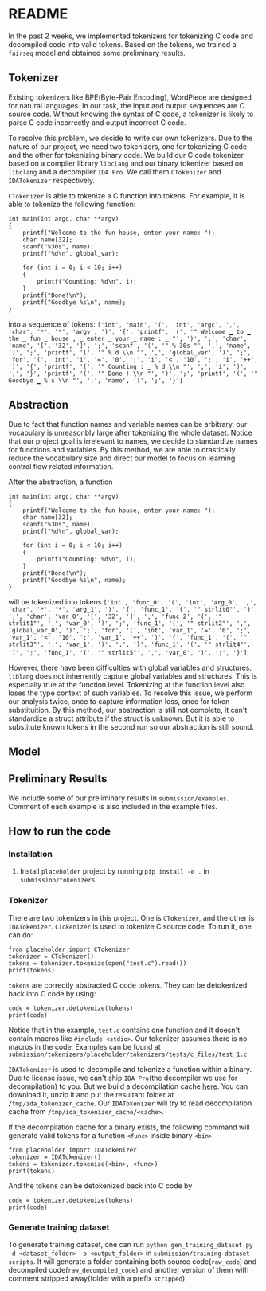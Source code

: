 # README

In the past 2 weeks, we implemented tokenizers for tokenizing C code and decompiled code into valid tokens.
Based on the tokens, we trained a `fairseq` model and obtained some preliminary results.

## Tokenizer
Existing tokenizers like BPE(Byte-Pair Encoding), WordPiece are designed for natural languages. In our task, the input and output sequences are C source code. Without knowing the syntax of C code, a tokenizer is likely to parse C code incorrectly and output incorrect C code.

To resolve this problem, we decide to write our own tokenizers. Due to the nature of our project, we need two tokenizers, one for tokenizing C code and the other for tokenizing binary code. We build our C code tokenizer based on a compiler library `libclang` and our binary tokenizer based on `libclang` and a decompiler `IDA Pro`. We call them `CTokenizer` and `IDATokenizer` respectively.

`CTokenizer` is able to tokenize a C function into tokens. For example, it is able to tokenize the following function:
```
int main(int argc, char **argv)
{
    printf("Welcome to the fun house, enter your name: ");
    char name[32];
    scanf("%30s", name);
    printf("%d\n", global_var);

    for (int i = 0; i < 10; i++)
    {
        printf("Counting: %d\n", i);
    }
    printf("Done!\n");
    printf("Goodbye %s\n", name);
}
```
into a sequence of tokens: `['int', 'main', '(', 'int', 'argc', ',', 'char', '*', '*', 'argv', ')', '{', 'printf', '(', '" Welcome ▁ to ▁ the ▁ fun ▁ house , ▁ enter ▁ your ▁ name : ▁ "', ')', ';', 'char', 'name', '[', '32', ']', ';', 'scanf', '(', '" % 30s "', ',', 'name', ')', ';', 'printf', '(', '" % d \\n "', ',', 'global_var', ')', ';', 'for', '(', 'int', 'i', '=', '0', ';', 'i', '<', '10', ';', 'i', '++', ')', '{', 'printf', '(', '" Counting : ▁ % d \\n "', ',', 'i', ')', ';', '}', 'printf', '(', '" Done ! \\n "', ')', ';', 'printf', '(', '" Goodbye ▁ % s \\n "', ',', 'name', ')', ';', '}']`

## Abstraction
Due to fact that function names and variable names can be arbitrary, our vocabulary is unreasonbly large after tokenizing the whole dataset. Notice that our project goal is irrelevant to names, we decide to standardize names for functions and variables.
By this method, we are able to drastically reduce the vocabulary size and direct our model to focus on learning control flow related information.

After the abstraction, a function
```
int main(int argc, char **argv)
{
    printf("Welcome to the fun house, enter your name: ");
    char name[32];
    scanf("%30s", name);
    printf("%d\n", global_var);

    for (int i = 0; i < 10; i++)
    {
        printf("Counting: %d\n", i);
    }
    printf("Done!\n");
    printf("Goodbye %s\n", name);
}
```
will be tokenized into tokens `['int', 'func_0', '(', 'int', 'arg_0', ',', 'char', '*', '*', 'arg_1', ')', '{', 'func_1', '(', '" strlit0"', ')', ';', 'char', 'var_0', '[', '32', ']', ';', 'func_2', '(', '" strlit1"', ',', 'var_0', ')', ';', 'func_1', '(', '" strlit2"', ',', 'global_var_0', ')', ';', 'for', '(', 'int', 'var_1', '=', '0', ';', 'var_1', '<', '10', ';', 'var_1', '++', ')', '{', 'func_1', '(', '" strlit3"', ',', 'var_1', ')', ';', '}', 'func_1', '(', '" strlit4"', ')', ';', 'func_1', '(', '" strlit5"', ',', 'var_0', ')', ';', '}']`.

However, there have been difficulties with global variables and structures. `liblang` does not inherrently capture global variables and structures. This is especially true at the function level. Tokenizing at the function level also loses the type context of such variables.
To resolve this issue, we perform our analysis twice, once to capture information loss, once for token substituition. By this method, our abstraction is still not complete, it can't standardize a struct attribute if the struct is unknown. But it is able to substitute known tokens in the second run so our abstraction is still sound.

## Model

## Preliminary Results
We include some of our preliminary results in `submission/examples`. Comment of each example is also included in the example files.

## How to run the code

### Installation
1. Install `placeholder` project by running `pip install -e .` in `submission/tokenizers`


### Tokenizer
There are two tokenizers in this project. One is `CTokenizer`, and the other is `IDATokenizer`.
`CTokenizer` is used to tokenize C source code. To run it, one can do:
```
from placeholder import CTokenizer
tokenizer = CTokenizer()
tokens = tokenizer.tokenize(open("test.c").read())
print(tokens)
```
`tokens` are correctly abstracted C code tokens. They can be detokenized back into C code by using:
```
code = tokenizer.detokenize(tokens)
print(code)
```
Notice that in the example, `test.c` contains one function and it doesn't contain macros like `#include <stdio>`. Our tokenizer assumes there is no macros in the code. Examples can be found at `submission/tokenizers/placeholder/tokenizers/tests/c_files/test_1.c`

`IDATokenizer` is used to decompile and tokenize a function within a binary.
Due to license issue, we can't ship `IDA Pro`(the decompiler we use for decompilation) to you. But we build a decompilation cache [here](https://doc-0o-7g-docs.googleusercontent.com/docs/securesc/nrqvdihn7o8ifgt32oes1eedm9qfmsbk/o04e1vsdk7rakgplqerjs4svbnvaom5m/1605059925000/14285738738769488385/14285738738769488385/1MftXkP8LEyq56lNAMWkWK_JwfunVoq3k?e=download&authuser=1&nonce=eiovc3lat3ivq&user=14285738738769488385&hash=e0jqpnhpr1i0dshk44j35u20vt8qrg32). You can download it, unzip it and put the resultant folder at `/tmp/ida_tokenizer_cache`. Our `IDATokenizer` will try to read decompilation cache from `/tmp/ida_tokenizer_cache/<cache>`.

If the decompilation cache for a binary exists, the following command will generate valid tokens for a function `<func>` inside binary `<bin>`
```
from placeholder import IDATokenizer
tokenizer = IDATokenizer()
tokens = tokenizer.tokenize(<bin>, <func>)
print(tokens)
```
And the tokens can be detokenized back into C code by
```
code = tokenizer.detokenize(tokens)
print(code)
```

### Generate training dataset
To generate training dataset, one can run `python gen_training_dataset.py -d <dataset_folder> -o <output_folder>` in `submission/training-dataset-scripts`.
It will generate a folder containing both source code(`raw_code`) and decompiled code(`raw_decompiled_code`) and another version of them with comment stripped away(folder with a prefix `stripped`).
